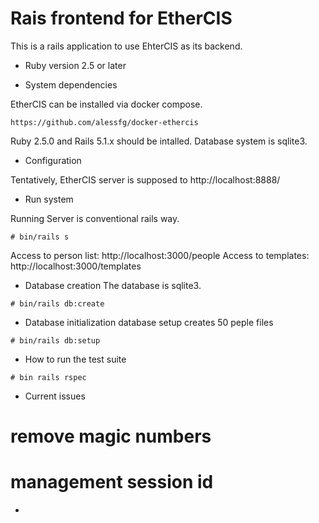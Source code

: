 # Rais frontend for EtherCIS

This is a rails application to use EhterCIS as its backend.

* Ruby version 2.5 or later


* System dependencies

EtherCIS can be installed via docker compose.

```
https://github.com/alessfg/docker-ethercis
```

Ruby 2.5.0 and Rails 5.1.x should be intalled.
Database system is sqlite3.

* Configuration

Tentatively, EtherCIS server is supposed to http://localhost:8888/

* Run system

Running Server is conventional rails way.

```
# bin/rails s
```

Access to person list: http://localhost:3000/people
Access to templates: http://localhost:3000/templates

* Database creation
The database is sqlite3. 
```
# bin/rails db:create
```

* Database initialization
database setup creates 50 peple files
```
# bin/rails db:setup
```

* How to run the test suite
```
# bin rails rspec
```
* Current issues

# remove magic numbers
# management session id

*